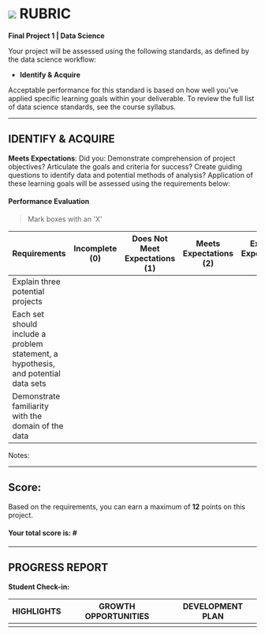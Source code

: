 # ![](https://ga-dash.s3.amazonaws.com/production/assets/logo-9f88ae6c9c3871690e33280fcf557f33.png) RUBRIC
**Final Project 1 | Data Science** 	 						

Your project will be assessed using the following standards, as defined by the data science workflow:

- **Identify & Acquire**

Acceptable performance for this standard is based on how well you've applied specific learning goals within your deliverable. To review the full list of data science standards, see the course syllabus.

---

## IDENTIFY & ACQUIRE
**Meets Expectations**: Did you: Demonstrate comprehension of project objectives? Articulate the goals and criteria for success? Create guiding questions to identify data and potential methods of analysis? Application of these learning goals will be assessed using the requirements below:

#### Performance Evaluation
> Mark boxes with an 'X'

| Requirements | Incomplete (0) | Does Not Meet Expectations (1) | Meets Expectations (2) | Exceeds Expectations (3) |
|---|---|---|---|---|
| Explain three potential projects | | | | |
| Each set should include a problem statement, a hypothesis, and potential data sets | | | | |
| Demonstrate familiarity with the domain of the data | | | | |

Notes:

---

## Score:
Based on the requirements, you can earn a maximum of  **12**  points on this project.

#### Your total score is: **#**



---

## PROGRESS REPORT
**Student Check-in:**

|HIGHLIGHTS|GROWTH OPPORTUNITIES|DEVELOPMENT PLAN|
|---|---|---|
| | | |
